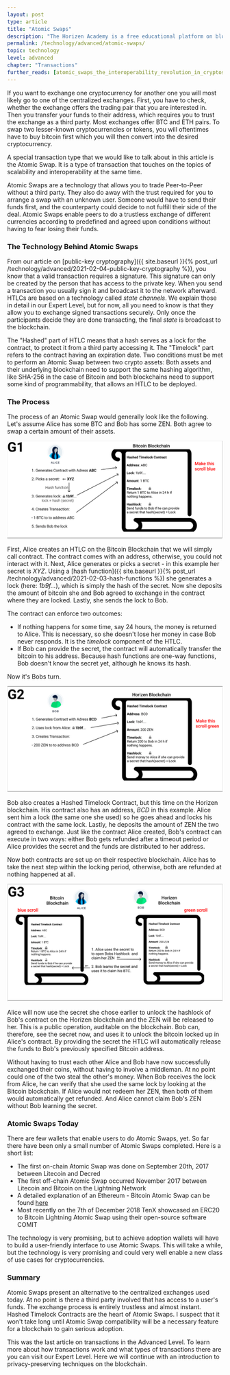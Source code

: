```yaml
---
layout: post
type: article
title: "Atomic Swaps"
description: "The Horizen Academy is a free educational platform on blockchain technology, cryptocurrency, and privacy. In this article, you will learn about atomic swaps at an advanced level."
permalink: /technology/advanced/atomic-swaps/
topic: technology
level: advanced
chapter: "Transactions"
further_reads: [atomic_swaps_the_interoperability_revolution_in_cryptos, everything_you_need_to_know_about_atomic_swaps_and_how_komodo_is_advancing_the_technology, atomic_swap_compatibility_of_different_cryptocurrencies]
---
```


If you want to exchange one cryptocurrency for another one you will most likely go to one of the centralized exchanges. First, you have to check, whether the exchange offers the trading pair that you are interested in. Then you transfer your funds to their address, which requires you to trust the exchange as a third party. Most exchanges offer BTC and ETH pairs. To swap two lesser-known cryptocurrencies or tokens, you will oftentimes have to buy bitcoin first which you will then convert into the desired cryptocurrency.

A special transaction type that we would like to talk about in this article is the Atomic Swap. It is a type of transaction that touches on the topics of scalability and interoperability at the same time.

Atomic Swaps are a technology that allows you to trade Peer-to-Peer without a third party. They also do away with the trust required for you to arrange a swap with an unknown user. Someone would have to send their funds first, and the counterparty could decide to not fulfill their side of the deal. Atomic Swaps enable peers to do a trustless exchange of different currencies according to predefined and agreed upon conditions without having to fear losing their funds.

### The Technology Behind Atomic Swaps

From our article on [public-key cryptography]({{ site.baseurl }}{% post_url /technology/advanced/2021-02-04-public-key-cryptography %}), you know that a valid transaction requires a signature. This signature can only be created by the person that has access to the private key. When you send a transaction you usually sign it and broadcast it to the network afterward.
HTLCs are based on a technology called *state channels*. We explain those in detail in our Expert Level, but for now, all you need to know is that they allow you to exchange signed transactions securely. Only once the participants decide they are done transacting, the final *state* is broadcast to the blockchain.

The "Hashed" part of HTLC means that a hash serves as a lock for the contract, to protect it from a third party accessing it. The "Timelock" part refers to the contract having an expiration date.
Two conditions must be met to perform an Atomic Swap between two crypto assets: Both assets and their underlying blockchain need to support the same hashing algorithm, like SHA-256 in the case of Bitcoin and both blockchains need to support some kind of programmability, that allows an HTLC to be deployed.

### The Process

The process of an Atomic Swap would generally look like the following. Let's assume Alice has some BTC and Bob has some ZEN. Both agree to swap a certain amount of their assets.

![swaps](/assets/post_files/technology/advanced/atomic-swaps/swap_1_test.png)

First, Alice creates an HTLC on the Bitcoin Blockchain that we will simply call contract. The contract comes with an address, otherwise, you could not interact with it. Next, Alice generates or picks a secret - in this example her secret is *XYZ*. Using a [hash function]({{ site.baseurl }}{% post_url /technology/advanced/2021-02-03-hash-functions %}) she generates a lock (here: *1b9f...*), which is simply the hash of the secret.
Now she deposits the amount of bitcoin she and Bob agreed to exchange in the contract where they are locked. Lastly, she sends the lock to Bob.

The contract can enforce two outcomes: 

- If nothing happens for some time, say 24 hours, the money is returned to Alice. This is necessary, so she doesn't lose her money in case Bob never responds. It is the *timelock* component of the HTLC.
- If Bob can provide the secret, the contract will automatically transfer the bitcoin to his address. Because hash functions are one-way functions, Bob doesn't know the secret yet, although he knows its hash.

Now it's Bobs turn.

![swaps](/assets/post_files/technology/advanced/atomic-swaps/swap_2_test.png)

Bob also creates a Hashed Timelock Contract, but this time on the Horizen blockchain. His contract also has an address, *BCD* in this example. Alice sent him a lock (the same one she used) so he goes ahead and locks his contract with the same lock. Lastly, he deposits the amount of ZEN the two agreed to exchange. Just like the contract Alice created, Bob's contract can execute in two ways: either Bob gets refunded after a timeout period or Alice provides the secret and the funds are distributed to her address.

Now both contracts are set up on their respective blockchain. Alice has to take the next step within the locking period, otherwise, both are refunded at nothing happened at all.

![swaps](/assets/post_files/technology/advanced/atomic-swaps/swap_3_test.png)

Alice will now use the secret she chose earlier to unlock the hashlock of Bob's contract on the Horizen blockchain and the ZEN will be released to her. This is a public operation, auditable on the blockchain. Bob can, therefore, see the secret now, and uses it to unlock the bitcoin locked up in Alice's contract. By providing the secret the HTLC will automatically release the funds to Bob's previously specified Bitcoin address.

Without having to trust each other Alice and Bob have now successfully exchanged their coins, without having to involve a middleman. At no point could one of the two steal the other's money. When Bob receives the lock from Alice, he can verify that she used the same lock by looking at the Bitcoin blockchain.
If Alice would not redeem her ZEN, then both of them would automatically get refunded. And Alice cannot claim Bob's ZEN without Bob learning the secret.

### Atomic Swaps Today

There are few wallets that enable users to do Atomic Swaps, yet. So far there have been only a small number of Atomic Swaps completed. Here is a short list:

 - The first on-chain Atomic Swap was done on September 20th, 2017 between Litecoin and Decred
 - The first off-chain Atomic Swap occurred November 2017 between Litecoin and Bitcoin on the Lightning Network
 - A detailed explanation of an Ethereum - Bitcoin Atomic Swap can be found [here](https://medium.com/coblox/connect-all-the-blockchains-atomic-swap-78b38fff42e)
 - Most recently on the 7th of December 2018 TenX showcased an ERC20 to Bitcoin Lightning Atomic Swap using their open-source software COMIT

The technology is very promising, but to achieve adoption wallets will have to build a user-friendly interface to use Atomic Swaps. This will take a while, but the technology is very promising and could very well enable a new class of use cases for cryptocurrencies.

### Summary

Atomic Swaps present an alternative to the centralized exchanges used today. At no point is there a third party involved that has access to a user's funds. The exchange process is entirely trustless and almost instant. Hashed Timelock Contracts are the heart of Atomic Swaps. I suspect that it won't take long until Atomic Swap compatibility will be a necessary feature for a blockchain to gain serious adoption.

This was the last article on transactions in the Advanced Level. To learn more about how transactions work and what types of transactions there are you can visit our Expert Level. Here we will continue with an introduction to privacy-preserving techniques on the blockchain.
